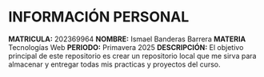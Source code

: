 # INFORMACIÓN PERSONAL

**MATRICULA:** 202369964
**NOMBRE:** Ismael Banderas Barrera
**MATERIA** Tecnologías Web
**PERIODO:** Primavera 2025
**DESCRIPCIÓN:** El objetivo principal de este repositorio es crear un repositorio local que me sirva para almacenar y entregar todas mis practicas y proyectos del curso.